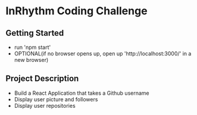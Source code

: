 #  InRhythm Coding Challenge

## Getting Started
  - run 'npm start'
  - OPTIONAL(if no browser opens up, open up 'http://localhost:3000/' in a new browser)

## Project Description
 - Build a React Application that takes a Github username
 - Display user picture and followers
 - Display user repositories
